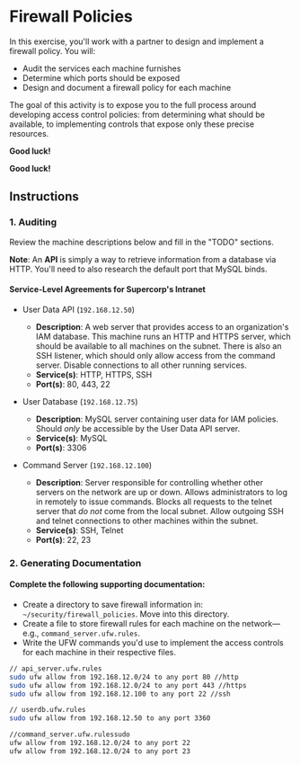 # Firewall Policies

In this exercise, you'll work with a partner to design and implement a firewall policy. You will:
- Audit the services each machine furnishes
- Determine which ports should be exposed
- Design and document a firewall policy for each machine

The goal of this activity is to expose you to the full process around developing access control policies: from determining what should be available, to implementing controls that expose only these precise resources.

**Good luck!**

**Good luck!**

## Instructions

### 1. Auditing

Review the machine descriptions below and fill in the "TODO" sections.

**Note**: An **API** is simply a way to retrieve information from a database via HTTP. You'll need to also research the default port that MySQL binds.

#### Service-Level Agreements for Supercorp's Intranet
  
  - User Data API (`192.168.12.50`)
    - **Description**: A web server that provides access to an organization's IAM database. This machine runs an HTTP and HTTPS server, which should be available to all machines on the subnet. There is also an SSH listener, which should only allow access from the command server. Disable connections to all other running services.
    - **Service(s)**: HTTP, HTTPS, SSH
    - **Port(s)**: 80, 443, 22
  
  - User Database (`192.168.12.75`)
    - **Description**: MySQL server containing user data for IAM policies. Should _only_ be accessible by the User Data API server.
    - **Service(s)**: MySQL
    - **Port(s)**: 3306
  
  - Command Server (`192.168.12.100`)
    - **Description**: Server responsible for controlling whether other servers on the network are up or down. Allows administrators to log in remotely to issue commands. Blocks all requests to the telnet server that _do not_ come from the local subnet. Allow outgoing SSH and telnet connections to other machines within the subnet.
    - **Service(s)**: SSH, Telnet
    - **Port(s)**: 22, 23

### 2. Generating Documentation

#### Complete the following supporting documentation:

- Create a directory to save firewall information in: `~/security/firewall_policies`. Move into this directory.
- Create a file to store firewall rules for each machine on the network—e.g., `command_server.ufw.rules`.
- Write the UFW commands you'd use to implement the access controls for each machine in their respective files.

```bash
// api_server.ufw.rules
sudo ufw allow from 192.168.12.0/24 to any port 80 //http
sudo ufw allow from 192.168.12.0/24 to any port 443 //https
sudo ufw allow from 192.168.12.100 to any port 22 //ssh 

// userdb.ufw.rules
sudo ufw allow from 192.168.12.50 to any port 3360

//command_server.ufw.rulessudo 
ufw allow from 192.168.12.0/24 to any port 22
ufw allow from 192.168.12.0/24 to any port 23
```